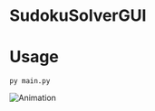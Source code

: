 # SudokuSolverGUI

# Usage
```
py main.py
```
![Animation](https://user-images.githubusercontent.com/43085343/148923784-7214002d-1649-454b-b3ef-deadd188d521.gif)
